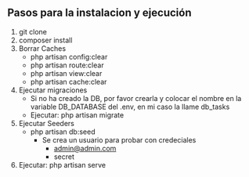 ## Pasos para la instalacion y ejecución
1. git clone
2. composer install
3. Borrar Caches
    - php artisan config:clear
    - php artisan route:clear
    - php artisan view:clear
    - php artisan cache:clear
4. Ejecutar migraciones
    - Si no ha creado la DB, por favor crearla y colocar el nombre en la variable DB_DATABASE del .env, en mi caso la llame db_tasks
    - Ejecutar: php artisan migrate
5. Ejecutar Seeders
    - php artisan db:seed
        - Se crea un usuario para probar con credeciales
            - admin@admin.com
            - secret
6. Ejecutar: php artisan serve
